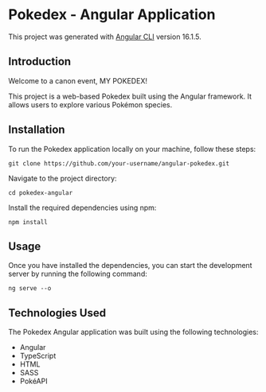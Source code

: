 # Pokedex - Angular Application

This project was generated with [Angular CLI](https://github.com/angular/angular-cli) version 16.1.5.

## Introduction

Welcome to a canon event, MY POKEDEX!

This project is a web-based Pokedex built using the Angular framework. It allows users to explore various Pokémon species.

## Installation

To run the Pokedex application locally on your machine, follow these steps:

`git clone https://github.com/your-username/angular-pokedex.git`

Navigate to the project directory:

`cd pokedex-angular`

Install the required dependencies using npm:

`npm install`

## Usage

Once you have installed the dependencies, you can start the development server by running the following command:

`ng serve --o`

## Technologies Used

The Pokedex Angular application was built using the following technologies:
- Angular
- TypeScript
- HTML
- SASS
- PokéAPI
